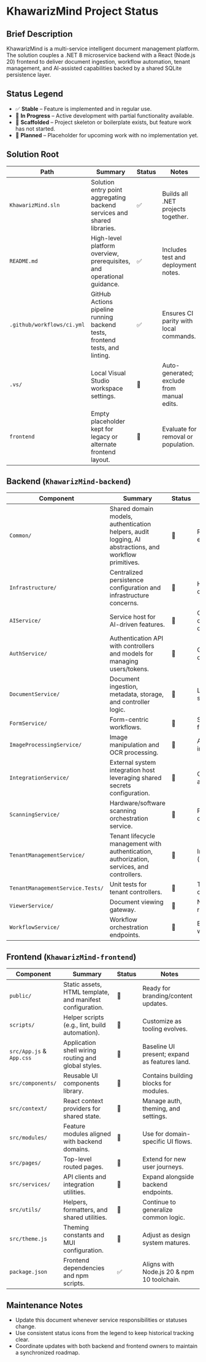 # KhawarizMind Project Status

## Brief Description
KhawarizMind is a multi-service intelligent document management platform. The solution couples a .NET 8 microservice backend with a React (Node.js 20) frontend to deliver document ingestion, workflow automation, tenant management, and AI-assisted capabilities backed by a shared SQLite persistence layer.

## Status Legend
- ✅ **Stable** – Feature is implemented and in regular use.
- 🚧 **In Progress** – Active development with partial functionality available.
- 🧱 **Scaffolded** – Project skeleton or boilerplate exists, but feature work has not started.
- 📝 **Planned** – Placeholder for upcoming work with no implementation yet.

## Solution Root
| Path | Summary | Status | Notes |
| --- | --- | --- | --- |
| `KhawarizMind.sln` | Solution entry point aggregating backend services and shared libraries. | ✅ | Builds all .NET projects together. |
| `README.md` | High-level platform overview, prerequisites, and operational guidance. | ✅ | Includes test and deployment notes. |
| `.github/workflows/ci.yml` | GitHub Actions pipeline running backend tests, frontend tests, and linting. | ✅ | Ensures CI parity with local commands. |
| `.vs/` | Local Visual Studio workspace settings. | 🧱 | Auto-generated; exclude from manual edits. |
| `frontend` | Empty placeholder kept for legacy or alternate frontend layout. | 📝 | Evaluate for removal or population. |

## Backend (`KhawarizMind-backend`)
| Component | Summary | Status | Notes |
| --- | --- | --- | --- |
| `Common/` | Shared domain models, authentication helpers, audit logging, AI abstractions, and workflow primitives. | 🚧 | Richly populated; continues to evolve alongside services. |
| `Infrastructure/` | Centralized persistence configuration and infrastructure concerns. | 🚧 | Houses EF Core setup and database helpers. |
| `AIService/` | Service host for AI-driven features. | 🧱 | Currently scaffolded with configuration and host boilerplate only. |
| `AuthService/` | Authentication API with controllers and models for managing users/tokens. | 🚧 | Core flows implemented; expect ongoing refinement. |
| `DocumentService/` | Document ingestion, metadata, storage, and controller logic. | 🚧 | Largest service; multiple submodules actively developed. |
| `FormService/` | Form-centric workflows. | 🧱 | Service shell present without feature logic. |
| `ImageProcessingService/` | Image manipulation and OCR processing. | 🧱 | Awaiting concrete implementations. |
| `IntegrationService/` | External system integration host leveraging shared secrets configuration. | 🧱 | Configuration-ready; integration adapters pending. |
| `ScanningService/` | Hardware/software scanning orchestration service. | 🧱 | Placeholder awaiting development. |
| `TenantManagementService/` | Tenant lifecycle management with authentication, authorization, services, and controllers. | 🚧 | Includes test project (`TenantManagementService.Tests`). |
| `TenantManagementService.Tests/` | Unit tests for tenant controllers. | 🚧 | Test scaffolding exists; expand coverage as features mature. |
| `ViewerService/` | Document viewing gateway. | 🧱 | Needs implementation for rendering/streaming. |
| `WorkflowService/` | Workflow orchestration endpoints. | 🧱 | Bootstrapped host awaiting workflow logic. |

## Frontend (`KhawarizMind-frontend`)
| Component | Summary | Status | Notes |
| --- | --- | --- | --- |
| `public/` | Static assets, HTML template, and manifest configuration. | 🚧 | Ready for branding/content updates. |
| `scripts/` | Helper scripts (e.g., lint, build automation). | 🚧 | Customize as tooling evolves. |
| `src/App.js` & `App.css` | Application shell wiring routing and global styles. | 🚧 | Baseline UI present; expand as features land. |
| `src/components/` | Reusable UI components library. | 🚧 | Contains building blocks for modules. |
| `src/context/` | React context providers for shared state. | 🚧 | Manage auth, theming, and settings. |
| `src/modules/` | Feature modules aligned with backend domains. | 🚧 | Use for domain-specific UI flows. |
| `src/pages/` | Top-level routed pages. | 🚧 | Extend for new user journeys. |
| `src/services/` | API clients and integration utilities. | 🚧 | Expand alongside backend endpoints. |
| `src/utils/` | Helpers, formatters, and shared utilities. | 🚧 | Continue to generalize common logic. |
| `src/theme.js` | Theming constants and MUI configuration. | 🚧 | Adjust as design system matures. |
| `package.json` | Frontend dependencies and npm scripts. | ✅ | Aligns with Node.js 20 & npm 10 toolchain. |

## Maintenance Notes
- Update this document whenever service responsibilities or statuses change.
- Use consistent status icons from the legend to keep historical tracking clear.
- Coordinate updates with both backend and frontend owners to maintain a synchronized roadmap.
